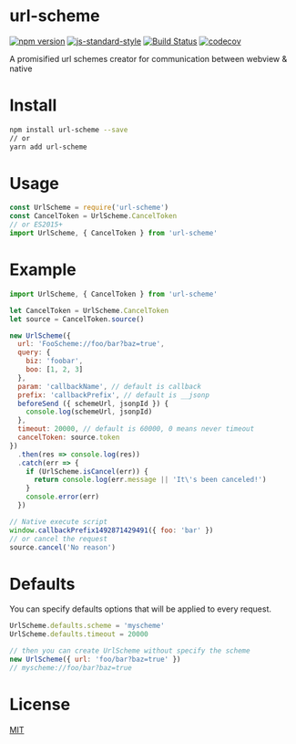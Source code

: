 # url-scheme

[![npm version](https://badge.fury.io/js/url-scheme.svg)](https://www.npmjs.com/package/url-scheme)
[![js-standard-style](https://img.shields.io/badge/code%20style-standard-brightgreen.svg)](http://standardjs.com/)
[![Build Status](https://travis-ci.org/blade254353074/url-scheme.svg?branch=master)](https://travis-ci.org/blade254353074/url-scheme.svg?branch=master)
[![codecov](https://codecov.io/gh/blade254353074/url-scheme/branch/master/graph/badge.svg)](https://codecov.io/gh/blade254353074/url-scheme)


A promisified url schemes creator for communication between webview & native

# Install

```bash
npm install url-scheme --save
// or
yarn add url-scheme
```

# Usage

```javascript
const UrlScheme = require('url-scheme')
const CancelToken = UrlScheme.CancelToken
// or ES2015+
import UrlScheme, { CancelToken } from 'url-scheme'
```

# Example

```javascript
import UrlScheme, { CancelToken } from 'url-scheme'

let CancelToken = UrlScheme.CancelToken
let source = CancelToken.source()

new UrlScheme({
  url: 'FooScheme://foo/bar?baz=true',
  query: {
    biz: 'foobar',
    boo: [1, 2, 3]
  },
  param: 'callbackName', // default is callback
  prefix: 'callbackPrefix', // default is __jsonp
  beforeSend ({ schemeUrl, jsonpId }) {
    console.log(schemeUrl, jsonpId)
  },
  timeout: 20000, // default is 60000, 0 means never timeout
  cancelToken: source.token
})
  .then(res => console.log(res))
  .catch(err => {
    if (UrlScheme.isCancel(err)) {
      return console.log(err.message || 'It\'s been canceled!')
    }
    console.error(err)
  })

// Native execute script
window.callbackPrefix1492871429491({ foo: 'bar' })
// or cancel the request
source.cancel('No reason')
```

# Defaults

You can specify defaults options that will be applied to every request.

```javascript
UrlScheme.defaults.scheme = 'myscheme'
UrlScheme.defaults.timeout = 20000

// then you can create UrlScheme without specify the scheme
new UrlScheme({ url: 'foo/bar?baz=true' })
// myscheme://foo/bar?baz=true
```

# License

[MIT](https://github.com/blade254353074/url-scheme/blob/master/LICENSE)

